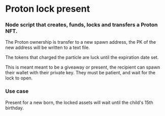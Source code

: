 # Proton lock present

### Node script that creates, funds, locks and transfers a Proton NFT. 

The Proton ownership is transfer to a new spawn address, the PK of the new address will be written to a text file.

The tokens that charged the particle are luck until the expiration date set.

This is meant meant to be a giveaway or present, the recipient can spawn their wallet with their private key.
They must be patient, and wait for the lock to open.

### Use case

Present for a new born, the locked assets will wait until the child's 15th birthday.



